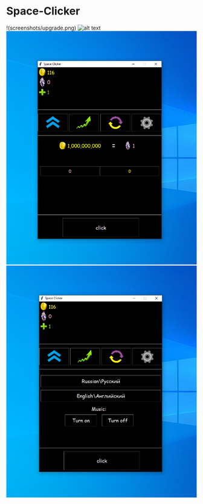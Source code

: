 # Space-Clicker
!(screenshots/upgrade.png)
![alt text](screenshots/ipm.png)
![alt text](screenshots/converter.png)
![alt text](screenshots/settings.png)
